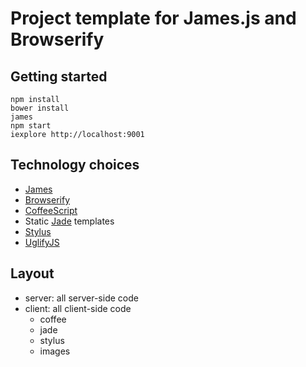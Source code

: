 # Project template for James.js and Browserify

## Getting started

    npm install
    bower install
    james
    npm start
    iexplore http://localhost:9001

## Technology choices

* [James](https://github.com/leonidas/james.js)
* [Browserify](https://github.com/substack/node-browserify)
* [CoffeeScript](https://github.com/jashkenas/coffee-script)
* Static [Jade](https://github.com/visionmedia/jade) templates
* [Stylus](https://github.com/learnboost/stylus)
* [UglifyJS](https://github.com/mishoo/UglifyJS2)

## Layout

* server: all server-side code
* client: all client-side code
  * coffee
  * jade
  * stylus
  * images